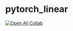 # pytorch_linear

[![Open All Collab](https://colab.research.google.com/assets/colab-badge.svg)](https://colab.research.google.com/github/donhuvy/pytorch_linear/blob/main/Untitled.ipynb)
